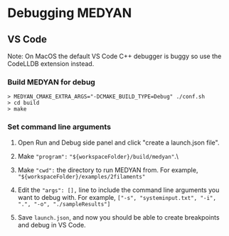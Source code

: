 # Debugging MEDYAN

## VS Code

Note: On MacOS the default VS Code C++ debugger is buggy so use the CodeLLDB extension instead.

### Build MEDYAN for debug

```console
> MEDYAN_CMAKE_EXTRA_ARGS="-DCMAKE_BUILD_TYPE=Debug" ./conf.sh
> cd build
> make
```

### Set command line arguments

1. Open Run and Debug side panel and click "create a launch.json file".

1. Make `"program":` `"${workspaceFolder}/build/medyan"`.\

2. Make `"cwd":` the directory to run MEDYAN from. For example, `"${workspaceFolder}/examples/2filaments"`

2. Edit the `"args": [],` line to include the command line arguments you want to debug with. For example, `["-s", "systeminput.txt", "-i", ".", "-o", "./sampleResults"]`

1. Save `launch.json`, and now you should be able to create breakpoints and debug in VS Code.